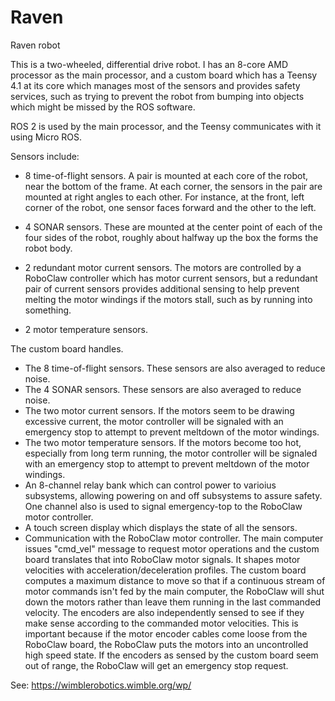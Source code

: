 # Raven
Raven robot

This is a two-wheeled, differential drive robot. I has an 8-core AMD processor as the main processor, and a custom board which has a Teensy 4.1 at its core which manages most of the sensors and provides safety services, such as trying to prevent the robot from bumping into objects which might be missed by the ROS software.

ROS 2 is used by the main processor, and the Teensy communicates with it using Micro ROS.

Sensors include:
* 8 time-of-flight sensors. A pair is mounted at each core of the robot, near the bottom of the frame. At each corner, the sensors in the pair are mounted at right angles to each other. For instance, at the front, left corner of the robot, one sensor faces forward and the other to the left.

* 4 SONAR sensors. These are mounted at the center point of each of the four sides of the robot, roughly about halfway up the box the forms the robot body.

* 2 redundant motor current sensors. The motors are controlled by a RoboClaw controller which has motor current sensors, but a redundant pair of current sensors provides additional sensing to help prevent melting the motor windings if the motors stall, such as by running into something.

* 2 motor temperature sensors. 

The custom board handles.
* The 8 time-of-flight sensors. These sensors are also averaged to reduce noise.
* The 4 SONAR sensors. These sensors are also averaged to reduce noise.
* The two motor current sensors. If the motors seem to be drawing excessive current, the motor controller will be signaled with an emergency stop to attempt to prevent meltdown of the motor windings.
* The two motor temperature sensors. If the motors become too hot, especially from long term running, the motor controller will be signaled with an emergency stop to attempt to prevent meltdown of the motor windings.
* An 8-channel relay bank which can control power to varioius subsystems, allowing powering on and off subsystems to assure safety. One channel also is used to signal emergency-top to the RoboClaw motor controller.
* A touch screen display which displays the state of all the sensors.
* Communication with the RoboClaw motor controller.
  The main computer issues "cmd_vel" message to request motor operations and the custom board translates that into RoboClaw motor signals. It shapes motor velocities with acceleration/deceleration profiles. 
  The custom board computes a maximum distance to move so that if a continuous stream of motor commands isn't fed by the main computer, the RoboClaw will shut down the motors rather than leave them running in the last commanded velocity. The encoders are also independently sensed to see if they make sense according to the commanded motor velocities. This is important because if the motor encoder cables come loose from the RoboClaw board, the RoboClaw puts the motors into an uncontrolled high speed state. If the encoders as sensed by the custom board seem out of range, the RoboClaw will get an emergency stop request.

See: https://wimblerobotics.wimble.org/wp/
